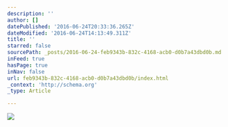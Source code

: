 ```yaml
---
description: ''
author: []
datePublished: '2016-06-24T20:33:36.265Z'
dateModified: '2016-06-24T14:13:49.311Z'
title: ''
starred: false
sourcePath: _posts/2016-06-24-feb9343b-832c-4168-acb0-d0b7a43dbd0b.md
inFeed: true
hasPage: true
inNav: false
url: feb9343b-832c-4168-acb0-d0b7a43dbd0b/index.html
_context: 'http://schema.org'
_type: Article

---
```

![](https://the-grid-user-content.s3-us-west-2.amazonaws.com/4bed06f0-9458-41ab-8060-39c884af02c1.jpg)